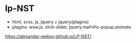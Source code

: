 # lp-NST
- html, scss, js, jquery + jquery(plagins)
- plagins: wow.js, slick-slider, jquery.mafnific-popup,animate

 https://alexander-webov.github.io/LP-NST/
